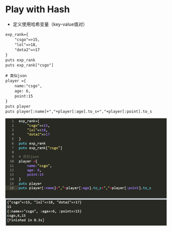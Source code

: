# Play with Hash

* 定义使用哈希变量（key-value值对）

```text
exp_rank={
	"csgo"=>15,
	"lol"=>18,
	"dota2"=>17
}
puts exp_rank
puts exp_rank["csgo"]

# 类似json
player ={
	name:"csgo",
	age: 6,
	point:15
}
puts player
puts player[:name]+","+player[:age].to_s+","+player[:point].to_s
```

![Hash](../.gitbook/assets/image%20%28101%29.png)

